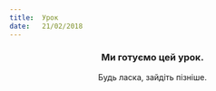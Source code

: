 ```yaml
---
title:  Урок
date:   21/02/2018
---
```


### <center>Ми готуємо цей урок.</center>
<center>Будь ласка, зайдіть пізніше.</center>